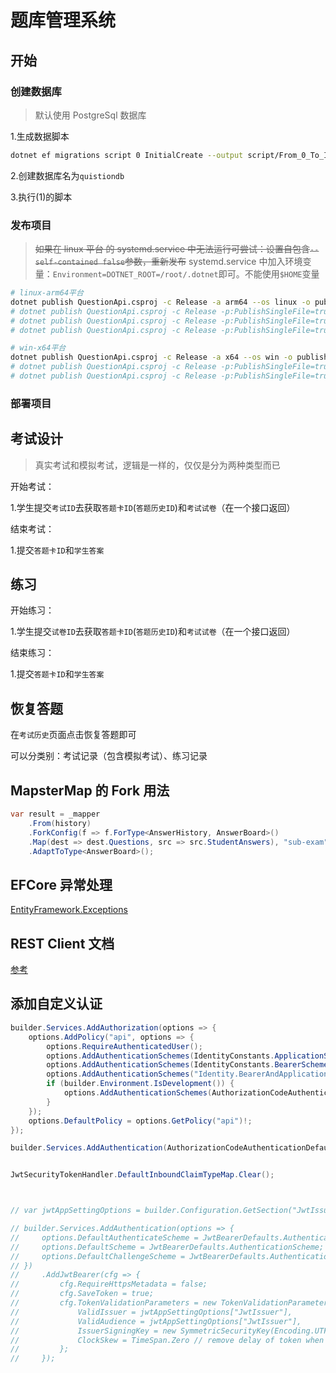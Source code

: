 # 题库管理系统

## 开始

### 创建数据库

> 默认使用 PostgreSql 数据库

1.生成数据脚本

```sh
dotnet ef migrations script 0 InitialCreate --output script/From_0_To_InitialCreate.sql
```

2.创建数据库名为`quistiondb`

3.执行(1)的脚本

### 发布项目

> ~~如果在 linux 平台 的 systemd.service 中无法运行可尝试：设置自包含`--self-contained false`参数，重新发布~~
> systemd.service 中加入环境变量：`Environment=DOTNET_ROOT=/root/.dotnet`即可。不能使用`$HOME`变量

```sh
# linux-arm64平台
dotnet publish QuestionApi.csproj -c Release -a arm64 --os linux -o publish/linux-arm64
# dotnet publish QuestionApi.csproj -c Release -p:PublishSingleFile=true -p:PublishDir=publish/linux-arm64 --self-contained false -a arm64 --os linux -o publish/linux-arm64
# dotnet publish QuestionApi.csproj -c Release -p:PublishSingleFile=true --self-contained false -a arm64 --os linux -o publish/linux-arm64
# dotnet publish QuestionApi.csproj -c Release -p:PublishSingleFile=true -p:PublishTrimmed=false --self-contained true -a arm64 --os linux -o publish/linux-arm64

# win-x64平台
dotnet publish QuestionApi.csproj -c Release -a x64 --os win -o publish/win-x64
# dotnet publish QuestionApi.csproj -c Release -p:PublishSingleFile=true --self-contained false -a x64 --os win -o publish/win-x64
# dotnet publish QuestionApi.csproj -c Release -p:PublishSingleFile=true -p:PublishTrimmed=false --self-contained true -a x64 --os win -o publish/win-x64
```

### 部署项目

## 考试设计

> 真实考试和模拟考试，逻辑是一样的，仅仅是分为两种类型而已

开始考试：

1.学生提交`考试ID`去获取`答题卡ID`(`答题历史ID`)和`考试试卷`（在一个接口返回）

结束考试：

1.提交`答题卡ID`和`学生答案`

## 练习

开始练习：

1.学生提交`试卷ID`去获取`答题卡ID`(`答题历史ID`)和`考试试卷`（在一个接口返回）

结束练习：

1.提交`答题卡ID`和`学生答案`

## 恢复答题

在`考试历史`页面点击恢复答题即可

可以分类别：考试记录（包含模拟考试）、练习记录

## MapsterMap 的 Fork 用法

```cs
var result = _mapper
    .From(history)
    .ForkConfig(f => f.ForType<AnswerHistory, AnswerBoard>()
    .Map(dest => dest.Questions, src => src.StudentAnswers), "sub-exam")
    .AdaptToType<AnswerBoard>();
```

## EFCore 异常处理

[EntityFramework.Exceptions](https://github.com/Giorgi/EntityFramework.Exceptions.git)

## REST Client 文档

[参考](https://marketplace.visualstudio.com/items?itemName=humao.rest-client)

## 添加自定义认证

```cs
builder.Services.AddAuthorization(options => {
    options.AddPolicy("api", options => {
        options.RequireAuthenticatedUser();
        options.AddAuthenticationSchemes(IdentityConstants.ApplicationScheme);
        options.AddAuthenticationSchemes(IdentityConstants.BearerScheme);
        options.AddAuthenticationSchemes("Identity.BearerAndApplication");
        if (builder.Environment.IsDevelopment()) {
            options.AddAuthenticationSchemes(AuthorizationCodeAuthenticationDefaults.AuthenticationScheme);
        }
    });
    options.DefaultPolicy = options.GetPolicy("api")!;
});

builder.Services.AddAuthentication(AuthorizationCodeAuthenticationDefaults.AuthenticationScheme).AddAuthorizationCode();


JwtSecurityTokenHandler.DefaultInboundClaimTypeMap.Clear();



// var jwtAppSettingOptions = builder.Configuration.GetSection("JwtIssuerOptions");

// builder.Services.AddAuthentication(options => {
//     options.DefaultAuthenticateScheme = JwtBearerDefaults.AuthenticationScheme;
//     options.DefaultScheme = JwtBearerDefaults.AuthenticationScheme;
//     options.DefaultChallengeScheme = JwtBearerDefaults.AuthenticationScheme;
// })
//     .AddJwtBearer(cfg => {
//         cfg.RequireHttpsMetadata = false;
//         cfg.SaveToken = true;
//         cfg.TokenValidationParameters = new TokenValidationParameters {
//             ValidIssuer = jwtAppSettingOptions["JwtIssuer"],
//             ValidAudience = jwtAppSettingOptions["JwtIssuer"],
//             IssuerSigningKey = new SymmetricSecurityKey(Encoding.UTF8.GetBytes(jwtAppSettingOptions["JwtKey"]!)),
//             ClockSkew = TimeSpan.Zero // remove delay of token when expire
//         };
//     });

```
